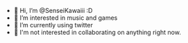 - 👋 Hi, I’m @SenseiKawaiii :D
- 👀 I’m interested in music and games
- 🌱 I’m currently using twitter
- 💞️ I'm not interested in collaborating on anything right now.

<!---
SenseiKawaiii/SenseiKawaiii is a ✨ special ✨ repository because its `README.md` (this file) appears on your GitHub profile.
You can click the Preview link to take a look at your changes.
--->
